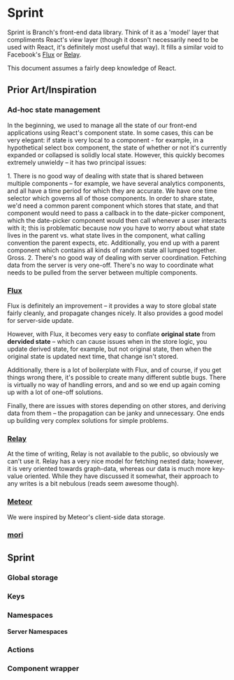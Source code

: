# Sprint

Sprint is Branch's front-end data library. Think of it as a 'model' layer that compliments React's view layer (though it doesn't necessarily need to be used with React, it's definitely most useful that way). It fills a similar void to Facebook's [Flux](https://facebook.github.io/flux/) or [Relay](https://facebook.github.io/react/blog/2015/02/20/introducing-relay-and-graphql.html).

This document assumes a fairly deep knowledge of React.

## Prior Art/Inspiration

### Ad-hoc state management

In the beginning, we used to manage all the state of our front-end applications using React's component state. In some cases, this can be very elegant: if state is very local to a component - for example, in a hypothetical select box component, the state of whether or not it's currently expanded or collapsed is solidly local state. However, this quickly becomes extremely unwieldy – it has two principal issues:

1. There is no good way of dealing with state that is shared between multiple components – for example, we have several analytics components, and all have a time period for which they are accurate. We have one time selector which governs all of those components. In order to share state, we'd need a common parent component which stores that state, and that component would need to pass a callback in to the date-picker component, which the date-picker component would then call whenever a user interacts with it; this is problematic because now you have to worry about what state lives in the parent vs. what state lives in the component, what calling convention the parent expects, etc. Additionally, you end up with a parent component which contains all kinds of random state all lumped together. Gross.
2. There's no good way of dealing with server coordination. Fetching data from the server is very one-off. There's no way to coordinate what needs to be pulled from the server between multiple components.

### [Flux](https://facebook.github.io/flux/)

Flux is definitely an improvement – it provides a way to store global state fairly cleanly, and propagate changes nicely. It also provides a good model for server-side update.

However, with Flux, it becomes very easy to conflate **original state** from **dervided state** – which can cause issues when in the store logic, you update derived state, for example, but not original state, then when the original state is updated next time, that change isn't stored.

Additionally, there is a lot of boilerplate with Flux, and of course, if you get things wrong there, it's possible to create many different subtle bugs. There is virtually no way of handling errors, and and so we end up again coming up with a lot of one-off solutions.

Finally, there are issues with stores depending on other stores, and deriving data from them – the propagation can be janky and unnecessary. One ends up building very complex solutions for simple problems.

### [Relay](https://facebook.github.io/react/blog/2015/02/20/introducing-relay-and-graphql.html)

At the time of writing, Relay is not available to the public, so obviously we can't use it. Relay has a very nice model for fetching nested data; however, it is very oriented towards graph-data, whereas our data is much more key-value oriented. While they have discussed it somewhat, their approach to any writes is a bit nebulous (reads seem awesome though).

### [Meteor](https://meteor.com/)

We were inspired by Meteor's client-side data storage.

### [mori](http://swannodette.github.io/mori/)



## Sprint

### Global storage

### Keys

### Namespaces

#### Server Namespaces

### Actions

### Component wrapper

